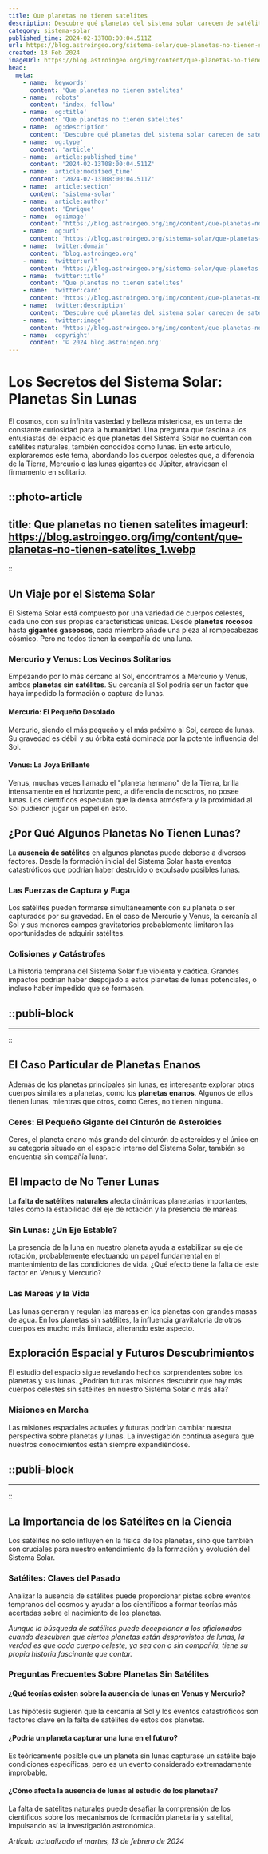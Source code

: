 ```yaml
---
title: Que planetas no tienen satelites
description: Descubre qué planetas del sistema solar carecen de satélites naturales y las razones detrás de este fascinante fenómeno astronómico.
category: sistema-solar
published_time: 2024-02-13T08:00:04.511Z
url: https://blog.astroingeo.org/sistema-solar/que-planetas-no-tienen-satelites
created: 13 Feb 2024
imageUrl: https://blog.astroingeo.org/img/content/que-planetas-no-tienen-satelites_1.webp
head:
  meta:
    - name: 'keywords'
      content: 'Que planetas no tienen satelites'
    - name: 'robots'
      content: 'index, follow'
    - name: 'og:title'
      content: 'Que planetas no tienen satelites'
    - name: 'og:description'
      content: 'Descubre qué planetas del sistema solar carecen de satélites naturales y las razones detrás de este fascinante fenómeno astronómico.'
    - name: 'og:type'
      content: 'article'
    - name: 'article:published_time'
      content: '2024-02-13T08:00:04.511Z'
    - name: 'article:modified_time'
      content: '2024-02-13T08:00:04.511Z'
    - name: 'article:section'
      content: 'sistema-solar'
    - name: 'article:author'
      content: 'Enrique'
    - name: 'og:image'
      content: 'https://blog.astroingeo.org/img/content/que-planetas-no-tienen-satelites_1.webp'
    - name: 'og:url'
      content: 'https://blog.astroingeo.org/sistema-solar/que-planetas-no-tienen-satelites'
    - name: 'twitter:domain'
      content: 'blog.astroingeo.org'
    - name: 'twitter:url'
      content: 'https://blog.astroingeo.org/sistema-solar/que-planetas-no-tienen-satelites'
    - name: 'twitter:title'
      content: 'Que planetas no tienen satelites'
    - name: 'twitter:card'
      content: 'https://blog.astroingeo.org/img/content/que-planetas-no-tienen-satelites_1.webp'
    - name: 'twitter:description'
      content: 'Descubre qué planetas del sistema solar carecen de satélites naturales y las razones detrás de este fascinante fenómeno astronómico.'
    - name: 'twitter:image'
      content: 'https://blog.astroingeo.org/img/content/que-planetas-no-tienen-satelites_1.webp'
    - name: 'copyright'
      content: '© 2024 blog.astroingeo.org'
---
```

# Los Secretos del Sistema Solar: Planetas Sin Lunas

El cosmos, con su infinita vastedad y belleza misteriosa, es un tema de constante curiosidad para la humanidad. Una pregunta que fascina a los entusiastas del espacio es qué planetas del Sistema Solar no cuentan con satélites naturales, también conocidos como lunas. En este artículo, exploraremos este tema, abordando los cuerpos celestes que, a diferencia de la Tierra, Mercurio o las lunas gigantes de Júpiter, atraviesan el firmamento en solitario.


::photo-article
---
title: Que planetas no tienen satelites
imageurl: https://blog.astroingeo.org/img/content/que-planetas-no-tienen-satelites_1.webp
---
::



## Un Viaje por el Sistema Solar

El Sistema Solar está compuesto por una variedad de cuerpos celestes, cada uno con sus propias características únicas. Desde **planetas rocosos** hasta **gigantes gaseosos**, cada miembro añade una pieza al rompecabezas cósmico. Pero no todos tienen la compañía de una luna.

### Mercurio y Venus: Los Vecinos Solitarios

Empezando por lo más cercano al Sol, encontramos a Mercurio y Venus, ambos **planetas sin satélites**. Su cercanía al Sol podría ser un factor que haya impedido la formación o captura de lunas.

#### Mercurio: El Pequeño Desolado

Mercurio, siendo el más pequeño y el más próximo al Sol, carece de lunas. Su gravedad es débil y su órbita está dominada por la potente influencia del Sol.

#### Venus: La Joya Brillante

Venus, muchas veces llamado el "planeta hermano" de la Tierra, brilla intensamente en el horizonte pero, a diferencia de nosotros, no posee lunas. Los científicos especulan que la densa atmósfera y la proximidad al Sol pudieron jugar un papel en esto.

## ¿Por Qué Algunos Planetas No Tienen Lunas?

La **ausencia de satélites** en algunos planetas puede deberse a diversos factores. Desde la formación inicial del Sistema Solar hasta eventos catastróficos que podrían haber destruido o expulsado posibles lunas.

### Las Fuerzas de Captura y Fuga

Los satélites pueden formarse simultáneamente con su planeta o ser capturados por su gravedad. En el caso de Mercurio y Venus, la cercanía al Sol y sus menores campos gravitatorios probablemente limitaron las oportunidades de adquirir satélites.

### Colisiones y Catástrofes

La historia temprana del Sistema Solar fue violenta y caótica. Grandes impactos podrían haber despojado a estos planetas de lunas potenciales, o incluso haber impedido que se formasen.


  ::publi-block
  ---
  ---
  ::
  
  

## El Caso Particular de Planetas Enanos

Además de los planetas principales sin lunas, es interesante explorar otros cuerpos similares a planetas, como los **planetas enanos**. Algunos de ellos tienen lunas, mientras que otros, como Ceres, no tienen ninguna.

### Ceres: El Pequeño Gigante del Cinturón de Asteroides

Ceres, el planeta enano más grande del cinturón de asteroides y el único en su categoría situado en el espacio interno del Sistema Solar, también se encuentra sin compañía lunar.

## El Impacto de No Tener Lunas

La **falta de satélites naturales** afecta dinámicas planetarias importantes, tales como la estabilidad del eje de rotación y la presencia de mareas.

### Sin Lunas: ¿Un Eje Estable?

La presencia de la luna en nuestro planeta ayuda a estabilizar su eje de rotación, probablemente efectuando un papel fundamental en el mantenimiento de las condiciones de vida. ¿Qué efecto tiene la falta de este factor en Venus y Mercurio?

### Las Mareas y la Vida

Las lunas generan y regulan las mareas en los planetas con grandes masas de agua. En los planetas sin satélites, la influencia gravitatoria de otros cuerpos es mucho más limitada, alterando este aspecto.

## Exploración Espacial y Futuros Descubrimientos

El estudio del espacio sigue revelando hechos sorprendentes sobre los planetas y sus lunas. ¿Podrían futuras misiones descubrir que hay más cuerpos celestes sin satélites en nuestro Sistema Solar o más allá?

### Misiones en Marcha

Las misiones espaciales actuales y futuras podrían cambiar nuestra perspectiva sobre planetas y lunas. La investigación continua asegura que nuestros conocimientos están siempre expandiéndose.


  ::publi-block
  ---
  ---
  ::
  
  

## La Importancia de los Satélites en la Ciencia

Los satélites no solo influyen en la física de los planetas, sino que también son cruciales para nuestro entendimiento de la formación y evolución del Sistema Solar.

### Satélites: Claves del Pasado

Analizar la ausencia de satélites puede proporcionar pistas sobre eventos tempranos del cosmos y ayudar a los científicos a formar teorías más acertadas sobre el nacimiento de los planetas.

*Aunque la búsqueda de satélites puede decepcionar a los aficionados cuando descubren que ciertos planetas están desprovistos de lunas, la verdad es que cada cuerpo celeste, ya sea con o sin compañía, tiene su propia historia fascinante que contar.*

### Preguntas Frecuentes Sobre Planetas Sin Satélites

#### ¿Qué teorías existen sobre la ausencia de lunas en Venus y Mercurio?

Las hipótesis sugieren que la cercanía al Sol y los eventos catastróficos son factores clave en la falta de satélites de estos dos planetas.

#### ¿Podría un planeta capturar una luna en el futuro?

Es teóricamente posible que un planeta sin lunas capturase un satélite bajo condiciones específicas, pero es un evento considerado extremadamente improbable.

#### ¿Cómo afecta la ausencia de lunas al estudio de los planetas?

La falta de satélites naturales puede desafiar la comprensión de los científicos sobre los mecanismos de formación planetaria y satelital, impulsando así la investigación astronómica.

_Artículo actualizado el martes, 13 de febrero de 2024_
